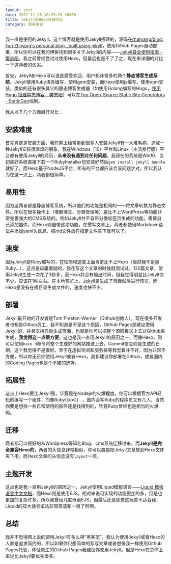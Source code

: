 ```yaml
---
layout: post
date: 2017-11-26 10:29:33 +0800
title: Jekyll和Hexo详细对比
category: 使用笔记
---
```


我一直是使用的Jekyll，这个博客就是使用Jekyll搭建的，源码在[rhatyang/blog: Fan Zhiyang's personal blog , built using jekyll](https://github.com/rhatyang/blog)，使用Github Pages自动部署，所以你可以在我的博客找到很多关于Jekyll的内容——[Jekyll最全使用指南 - 樊志阳](https://fanzhiyang.com/blog/jekyll/)，我之前曾经尝试过使用Hexo，但最后也是不了了之，现在来详细的对比一下这两者的优劣。

首先，Jekyll和Hexo可以说是最受欢迎、用户都非常多的两个**静态博客生成系统**。Jekyll使用Ruby语言编写，使用gem安装，而Hexo使用js编写，使用npm安装，类似的还有很多其它的静态博客生成器（如使用Golang编写的Hugo，[使用Hugo 搭建静态博客 - 樊志阳](https://fanzhiyang.com/blog/hugo/)）可以在[Top Open-Source Static Site Generators - StaticGen](https://www.staticgen.com/)找到。

我从以下几个方面展开对比：

## 安装难度

首先肯定是安装方面，我在网上经常看到很多人安装Jekyll有一大堆毛病，造成一种Jekyll安装很麻烦的假象，我在Windows（10）平台和Linux（主流发行版）平台都有使用Jekyll的经历，**从来没有遇到过任何问题**，我现在的系统是Win10，当初装好系统直接下载一个RubyInstaller包安装好然后`gem install jekyll bundle`就好了，而Hexo基于NodeJS平台，所有的平台都应该会没问题才对。所以我认为在这一点上，两者都很简单。

## 易用性

因为这两者都是静态博客系统，所以他们的功能是相同的——将文章转换为静态文件。所以在很多操作上（增删博文、分类管理等）是比不上WordPress等功能非常完善强大的CMS系统的。例如Jekyll并不自带分类标签页生成的功能，需要自己添加插件，而Hexo则自带这项功能，在撰写文章上，两者都使用Markdown语法并添加yaml头信息，把md文件放在指定文件夹下就可以了。

## 速度

因为Jekyll是Ruby编写的，在性能和速度上面肯定比不上Hexo（当然我不是黑Ruby...），这点是毋庸置疑的，我在写这个文章的时候就测试过，120篇文章，使用Jekyll生成一次花了3秒多，而Hexo并没有输出时间，但我觉得明显比Jekyll快不少，应该在1秒左右。在本地预览上，Jekyll是生成了页面然后进行预览，而Hexo是没有在根目录生成文件的，速度也快不少。

## 部署

Jekyll最开始的开发者是Tom Preston-Werner（Github创始人），现在很多开发者也都是Github员工，我不知道是不是这个原因，Github Pages是建议使用Jekyll的，并且支持自动生成页面，也就是你可以把整个源码推送上去让Github来生成，**我觉得这一点很方便**，这也是我一直用Jekyll的原因之一，而像Hexo，则可以使用`hexo d`命令将整个生成好的网站推送上去，Commit信息则是生成的日期，这个我觉得不是很好。至于在虚拟空间和服务器等我觉着并不好，因为非常不方便，所以你无论你使用Jekyll或者Hexo，我都建议你部署在Github，或者国内的Coding Pages也是个不错的选择。

## 拓展性

这点上Hexo要比Jekyll强，毕竟现在Nodejs的火爆程度，你可以根据官方API轻松的编写一个组件，而像Ruby(⊙o⊙)…，国内会写Ruby的程序员又有几人，当然你要是想找一些日常使用的插件还是找得到的，毕竟Ruby曾经也是相当的火爆啊。

## 迁移

两者都可以很好的从Wordpress等知名Blog、cms系统迁移过来，而**Jekyll是完全兼容Hexo的**，两者的头信息非常相似，你可以直接把Jekyll文章放到Hexo文件夹下用，而Hexo文章的头信息没有`layout`一项。

## 主题开发

这点也是我一直用Jekyll的原因之一，Jekyll使用Liquid模板语言——[Liquid 模板语言中文文档](https://liquid.bootcss.com/)，而Hexo则是使用EJS，相对来说可实现的功能更加的多，但是也更加的复杂许多，所以我曾经几度琢磨EJS，但最后还是感觉这玩意不适合我，Liquid的双大括号语法非常简洁和一目了然啊。

## 总结

我并不觉得网上说的使用Jekyll有多么得“黑客范”，我认为使用Jekyll或者Hexo的人都是追求简约的，所以如果你只想简单的写写文章或者想像我一样使用Github Pages托管，体验原生的Github Pages我建议你使用Jekyll。但是Hexo在总体上来说比Jekyll要优秀很多。
